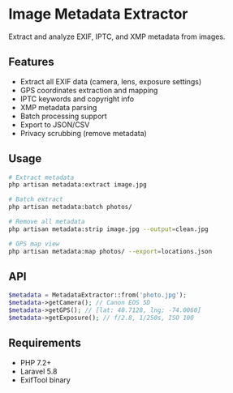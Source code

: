 # Image Metadata Extractor

Extract and analyze EXIF, IPTC, and XMP metadata from images.

## Features

- Extract all EXIF data (camera, lens, exposure settings)
- GPS coordinates extraction and mapping
- IPTC keywords and copyright info
- XMP metadata parsing
- Batch processing support
- Export to JSON/CSV
- Privacy scrubbing (remove metadata)

## Usage

```bash
# Extract metadata
php artisan metadata:extract image.jpg

# Batch extract
php artisan metadata:batch photos/

# Remove all metadata
php artisan metadata:strip image.jpg --output=clean.jpg

# GPS map view
php artisan metadata:map photos/ --export=locations.json
```

## API

```php
$metadata = MetadataExtractor::from('photo.jpg');
$metadata->getCamera(); // Canon EOS 5D
$metadata->getGPS(); // [lat: 40.7128, lng: -74.0060]
$metadata->getExposure(); // f/2.8, 1/250s, ISO 100
```

## Requirements

- PHP 7.2+
- Laravel 5.8
- ExifTool binary
